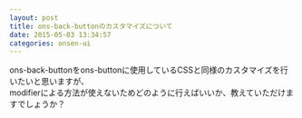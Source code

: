 ```yaml
---
layout: post
title: ons-back-buttonのカスタマイズについて
date: 2015-05-03 13:34:57
categories: onsen-ui
---
```

<p>ons-back-buttonをons-buttonに使用しているCSSと同様のカスタマイズを行いたいと思いますが、<br>
modifierによる方法が使えないためどのように行えばいいか、教えていただけますでしょうか？</p>
